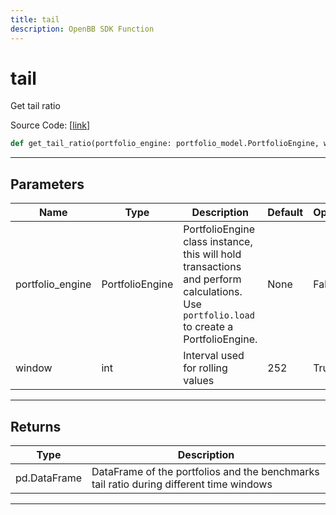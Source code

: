 ```yaml
---
title: tail
description: OpenBB SDK Function
---
```


# tail

Get tail ratio

Source Code: [[link](https://github.com/OpenBB-finance/OpenBBTerminal/tree/main/openbb_terminal/portfolio/portfolio_model.py#L1303)]

```python
def get_tail_ratio(portfolio_engine: portfolio_model.PortfolioEngine, window: int = 252) -> None
```
---
## Parameters

| Name | Type | Description | Default | Optional |
| ---- | ---- | ----------- | ------- | -------- |
| portfolio_engine | PortfolioEngine | PortfolioEngine class instance, this will hold transactions and perform calculations.<br/>Use `portfolio.load` to create a PortfolioEngine. | None | False |
| window | int | Interval used for rolling values | 252 | True |

---
## Returns

| Type | Description |
| ---- | ----------- |
| pd.DataFrame | DataFrame of the portfolios and the benchmarks tail ratio during different time windows |

---
